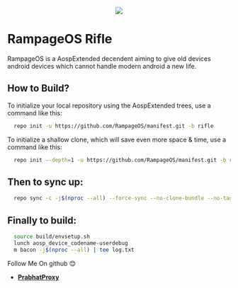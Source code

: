 <p align="center">
<img src="https://raw.githubusercontent.com/AospExtended/Documentation_and_thread-template/10.x/Banner.png" > 
</p>

RampageOS Rifle
===========
RampageOS is a AospExtended decendent aiming to 
give old devices android devices which cannot 
handle modern android a new life. 

How to Build?
-------------

To initialize your local repository using the AospExtended trees, use a 
command like this:

```bash
  repo init -u https://github.com/RampageOS/manifest.git -b rifle
```
To initialize a shallow clone, which will save even more space & time, use a command like this:

```bash
  repo init --depth=1 -u https://github.com/RampageOS/manifest.git -b rifle
```
  
Then to sync up:
----------------

```bash
  repo sync -c -j$(nproc --all) --force-sync --no-clone-bundle --no-tags
```
Finally to build:
-----------------

```bash
  source build/envsetup.sh
  lunch aosp_device_codename-userdebug
  m bacon -j$(nproc --all) | tee log.txt
```

Follow Me On github 😊

* [**PrabhatProxy**](https://github.com/PrabhatProxy)

